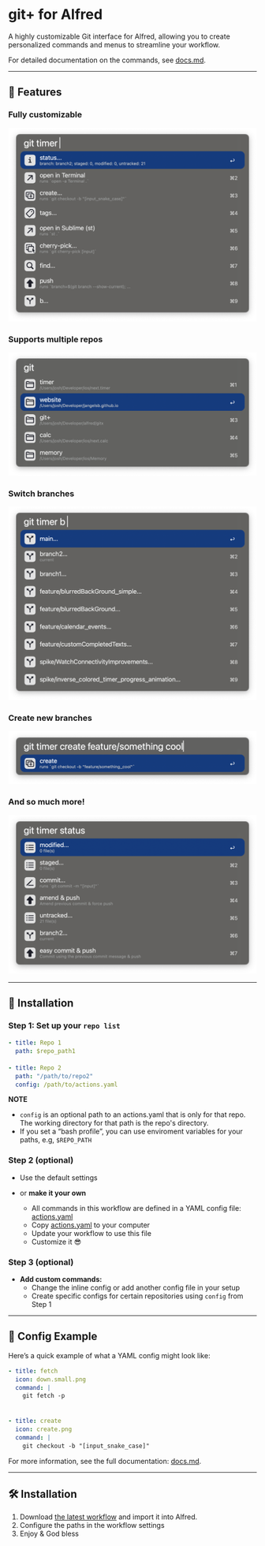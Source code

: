 # git+ for Alfred

A highly customizable Git interface for Alfred, allowing you to create personalized commands and menus to streamline your workflow.

For detailed documentation on the commands, see [docs.md](docs.md).

---

## 🚀 Features

### Fully customizable
![Custom Commands](images/custom_commands.png)

### Supports multiple repos
![Filter Projects](images/filter_projects.png)

### Switch branches 
![Checkout Branch](images/checkout_branch.png)

### Create new branches
![Create Branch](images/create_branch.png)

### And so much more!
![Run Commands](images/commands.png)


---

## 📖 Installation

### Step 1: Set up your `repo list`
```yaml
- title: Repo 1
  path: $repo_path1

- title: Repo 2
  path: "/path/to/repo2"
  config: /path/to/actions.yaml

```
**NOTE**
* `config` is an optional path to an actions.yaml that is only for that repo. The working directory for that path is the repo's directory.
* If you set a “bash profile”, you can use enviroment variables for your paths, e.g, `$REPO_PATH`


### Step 2 (optional)

- Use the default settings
  
- or **make it your own**
  - All commands in this workflow are defined in a YAML config file: [actions.yaml](https://github.com/jangelsb/git-plus-alfred-workflow/blob/main/actions.yaml)
  - Copy [actions.yaml](https://github.com/jangelsb/git-plus-alfred-workflow/blob/main/actions.yaml) to your computer
  - Update your workflow to use this file
  - Customize it 😎
  
### Step 3 (optional)
- **Add custom commands:** 
  - Change the inline config or add another config file in your setup
  - Create specific configs for certain repositories using `config` from Step 1


---

## 📂 Config Example

Here’s a quick example of what a YAML config might look like:  

```yaml
- title: fetch
  icon: down.small.png
  command: |
    git fetch -p


- title: create
  icon: create.png
  command: |
    git checkout -b "[input_snake_case]"
```

For more information, see the full documentation: [docs.md](https://github.com/jangelsb/git-plus-alfred-workflow/blob/main/docs.md).

---

## 🛠️ Installation

1. Download [the latest workflow](https://github.com/jangelsb/git-plus-alfred-workflow/releases) and import it into Alfred. 
2. Configure the paths in the workflow settings
3. Enjoy & God bless 

